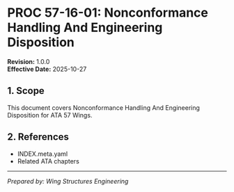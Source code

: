 # PROC 57-16-01: Nonconformance Handling And Engineering Disposition

**Revision:** 1.0.0  
**Effective Date:** 2025-10-27

## 1. Scope
This document covers Nonconformance Handling And Engineering Disposition for ATA 57 Wings.

## 2. References
- INDEX.meta.yaml
- Related ATA chapters

---
*Prepared by: Wing Structures Engineering*
